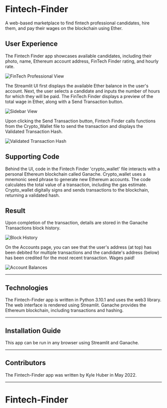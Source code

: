 # Fintech-Finder

A web-based marketplace to find fintech professional candidates, hire them, and pay their wages on the blockchain using Ether.

## User Experience
The Fintech Finder app showcases available candidates, including their photo, name, Ethereum account address, FinTech Finder rating, and hourly rate.

   ![FinTech Professional View](https://user-images.githubusercontent.com/69730757/167963576-75f077f7-c2ad-4e75-b1a2-4332dea44caf.png)



The Streamlit UI first displays the available Ether balance in the user's account. Next, the user selects a candidate and inputs the number of hours for which they will be paid. The FinTech Finder displays a preview of the total wage in Ether, along with a Send Transaction button.


   ![Sidebar View](https://user-images.githubusercontent.com/69730757/167962177-7f1dc514-33f4-48ed-b5e4-49a2f41cd338.png)




Upon clicking the Send Transaction button, Fintech Finder calls functions from the Crypto_Wallet file to send the transaction and displays the Validated Transaction Hash.


   ![Validated Transaction Hash](https://user-images.githubusercontent.com/69730757/167962759-3d3852a7-fe73-4b1c-87e1-dae7e179ef13.png)



## Supporting Code

Behind the UI, code in the Fintech Finder 'crypto_wallet' file interacts with a personal Ethereum blockchain called Ganache. Crypto_wallet uses a mnemonic seed phrase to generate new Ethereum accounts. The code calculates the total value of a transaction, including the gas estimate. Crypto_wallet digitally signs and sends transactions to the blockchain, returning a validated hash.

## Result

Upon completion of the transaction, details are stored in the Ganache Transactions block history.

   ![Block History](https://user-images.githubusercontent.com/69730757/167966210-f06906a2-d242-4b46-bb2f-81308a9dbc2e.png)


On the Accounts page, you can see that the user's address (at top) has been debited for multiple transactions and the candidate's address (below) has been credited for the most recent transaction. Wages paid!

   ![Account Balances](https://user-images.githubusercontent.com/69730757/167965005-a9c9e7d5-31c5-45ed-9913-fba9d685e35d.png)

---

## Technologies

The Fintech-Finder app is written in Python 3.10.1 and uses the web3 library.
The web interface is rendered using Streamlit.
Ganache provides the Ethereum blockchain, including transactions and hashing.

---

## Installation Guide

This app can be run in any browser using Streamlit and Ganache.

---

## Contributors

The Fintech-Finder app was written by Kyle Huber in May 2022.

---

# Fintech-Finder
